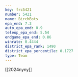 ```yaml
---
key: frc5421
number: 5421
name: BirchBots
epa_end: 7.3
auto_epa_end: 0.9
teleop_epa_end: 5.54
endgame_epa_end: 0.86
winrate: 0.4444
district_epa_rank: 1490
district_epa_percentile: 0.1727
type: Team
---
```

[[2024nyny]]
